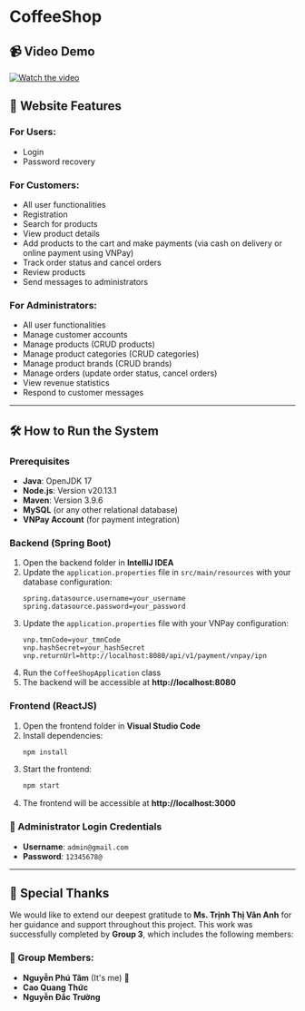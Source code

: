 # CoffeeShop

## 📹 Video Demo
[![Watch the video](https://img.youtube.com/vi/UcSv7VyaxGg/maxresdefault.jpg)](https://www.youtube.com/watch?v=UcSv7VyaxGg)


## 🌟 Website Features

### For Users:
- Login
- Password recovery

### For Customers:
- All user functionalities
- Registration
- Search for products
- View product details
- Add products to the cart and make payments (via cash on delivery or online payment using VNPay)
- Track order status and cancel orders
- Review products
- Send messages to administrators

### For Administrators:
- All user functionalities
- Manage customer accounts
- Manage products (CRUD products)
- Manage product categories (CRUD categories)
- Manage product brands (CRUD brands)
- Manage orders (update order status, cancel orders)
- View revenue statistics
- Respond to customer messages

---

## 🛠 How to Run the System

### Prerequisites
- **Java**: OpenJDK 17
- **Node.js**: Version v20.13.1
- **Maven**: Version 3.9.6
- **MySQL** (or any other relational database)
- **VNPay Account** (for payment integration)

### Backend (Spring Boot)
1. Open the backend folder in **IntelliJ IDEA**
2. Update the `application.properties` file in `src/main/resources` with your database configuration:
   ```properties
   spring.datasource.username=your_username
   spring.datasource.password=your_password
   ```
3. Update the `application.properties` file with your VNPay configuration:
   ```properties
   vnp.tmnCode=your_tmnCode
   vnp.hashSecret=your_hashSecret
   vnp.returnUrl=http://localhost:8080/api/v1/payment/vnpay/ipn
   ```
4. Run the `CoffeeShopApplication` class
5. The backend will be accessible at **http://localhost:8080**

### Frontend (ReactJS)
1. Open the frontend folder in **Visual Studio Code**
2. Install dependencies:
   ```sh
   npm install
   ```
3. Start the frontend:
   ```sh
   npm start
   ```
4. The frontend will be accessible at **http://localhost:3000**

### 🛑 Administrator Login Credentials
- **Username**: `admin@gmail.com`
- **Password**: `12345678@`

---

## 🎉 Special Thanks
We would like to extend our deepest gratitude to **Ms. Trịnh Thị Vân Anh** for her guidance and support throughout this project. This work was successfully completed by **Group 3**, which includes the following members:

### 👥 Group Members:
- **Nguyễn Phú Tâm** (It's me) 🎉
- **Cao Quang Thức**
- **Nguyễn Đắc Trường**

